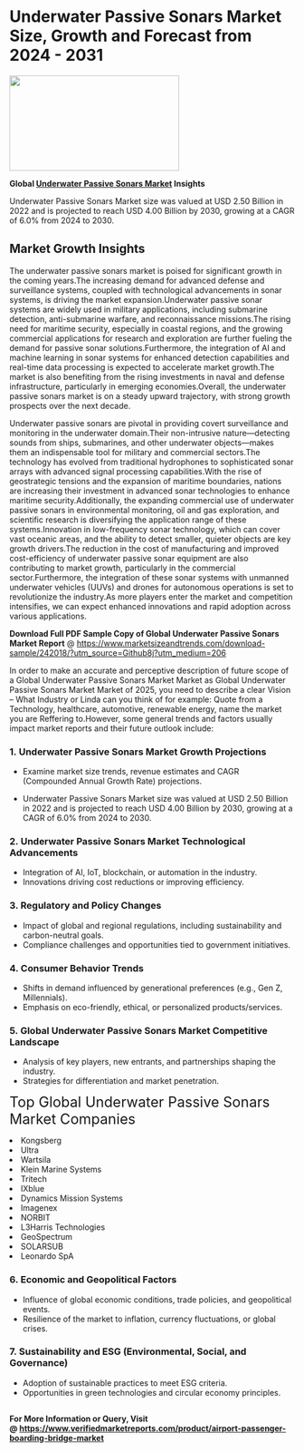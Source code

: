 <H1>Underwater Passive Sonars Market Size, Growth and Forecast from 2024 - 2031</H1><img class="aligncenter size-medium wp-image-584254" src="https://thirdeyenews.in/wp-content/uploads/2024/09/Global-Market-Research-300x168.jpeg" alt="" width="300" height="168" /><p><strong>Global&nbsp;<a href="https://www.marketsizeandtrends.com/download-sample/242018/?utm_source=Github8j?utm_medium=206">Underwater Passive Sonars Market</a> Insights</strong></p><p>Underwater Passive Sonars Market size was valued at USD 2.50 Billion in 2022 and is projected to reach USD 4.00 Billion by 2030, growing at a CAGR of 6.0% from 2024 to 2030.</p><p><h2>Market Growth Insights</h2> <p>The underwater passive sonars market is poised for significant growth in the coming years.The increasing demand for advanced defense and surveillance systems, coupled with technological advancements in sonar systems, is driving the market expansion.Underwater passive sonar systems are widely used in military applications, including submarine detection, anti-submarine warfare, and reconnaissance missions.The rising need for maritime security, especially in coastal regions, and the growing commercial applications for research and exploration are further fueling the demand for passive sonar solutions.Furthermore, the integration of AI and machine learning in sonar systems for enhanced detection capabilities and real-time data processing is expected to accelerate market growth.The market is also benefiting from the rising investments in naval and defense infrastructure, particularly in emerging economies.Overall, the underwater passive sonars market is on a steady upward trajectory, with strong growth prospects over the next decade.</p> <p>Underwater passive sonars are pivotal in providing covert surveillance and monitoring in the underwater domain.Their non-intrusive nature—detecting sounds from ships, submarines, and other underwater objects—makes them an indispensable tool for military and commercial sectors.The technology has evolved from traditional hydrophones to sophisticated sonar arrays with advanced signal processing capabilities.With the rise of geostrategic tensions and the expansion of maritime boundaries, nations are increasing their investment in advanced sonar technologies to enhance maritime security.Additionally, the expanding commercial use of underwater passive sonars in environmental monitoring, oil and gas exploration, and scientific research is diversifying the application range of these systems.Innovation in low-frequency sonar technology, which can cover vast oceanic areas, and the ability to detect smaller, quieter objects are key growth drivers.The reduction in the cost of manufacturing and improved cost-efficiency of underwater passive sonar equipment are also contributing to market growth, particularly in the commercial sector.Furthermore, the integration of these sonar systems with unmanned underwater vehicles (UUVs) and drones for autonomous operations is set to revolutionize the industry.As more players enter the market and competition intensifies, we can expect enhanced innovations and rapid adoption across various applications.<p><span class=""><strong>Download Full PDF Sample Copy of Global Underwater Passive Sonars Market Report</strong> @ <a href="https://www.marketsizeandtrends.com/download-sample/242018/?utm_source=Github8j?utm_medium=206" target="_blank">https://www.marketsizeandtrends.com/download-sample/242018/?utm_source=Github8j?utm_medium=206</a></span></p><p>In order to make an accurate and perceptive description of future scope of a Global&nbsp;Underwater Passive Sonars Market Market as Global&nbsp;Underwater Passive Sonars Market Market of 2025, you need to describe a clear Vision &ndash; What Industry or Linda can you think of for example: Quote from a Technology, healthcare, automotive, renewable energy, name the market you are Reffering to.However, some general trends and factors usually impact market reports and their future outlook include:</p><h3>1.&nbsp;<strong>Underwater Passive Sonars Market Growth Projections</strong></h3><ul><li>Examine market size trends, revenue estimates and CAGR (Compounded Annual Growth Rate) projections.</li><li><p>Underwater Passive Sonars Market size was valued at USD 2.50 Billion in 2022 and is projected to reach USD 4.00 Billion by 2030, growing at a CAGR of 6.0% from 2024 to 2030.</p></li></ul><h3>2.&nbsp;<strong>Underwater Passive Sonars Market Technological Advancements</strong></h3><ul><li>Integration of AI, IoT, blockchain, or automation in the industry.</li><li>Innovations driving cost reductions or improving efficiency.</li></ul><h3>3.&nbsp;<strong>Regulatory and Policy Changes</strong></h3><ul><li>Impact of global and regional regulations, including sustainability and carbon-neutral goals.</li><li>Compliance challenges and opportunities tied to government initiatives.</li></ul><h3>4.&nbsp;<strong>Consumer Behavior Trends</strong></h3><ul><li>Shifts in demand influenced by generational preferences (e.g., Gen Z, Millennials).</li><li>Emphasis on eco-friendly, ethical, or personalized products/services.</li></ul><h3>5.&nbsp;<strong>Global Underwater Passive Sonars Market Competitive Landscape</strong></h3><ul><li>Analysis of key players, new entrants, and partnerships shaping the industry.</li><li>Strategies for differentiation and market penetration.</li></ul><p data-pm-slice="1 1 []"><span style="color: inherit; font-family: inherit; font-size: 25px;">Top Global Underwater Passive Sonars Market Companies</span></p><div class="" data-test-id=""><p><li>Kongsberg</li><li> Ultra</li><li> Wartsila</li><li> Klein Marine Systems</li><li> Tritech</li><li> IXblue</li><li> Dynamics Mission Systems</li><li> Imagenex</li><li> NORBIT</li><li> L3Harris Technologies</li><li> GeoSpectrum</li><li> SOLARSUB</li><li> Leonardo SpA</li></p></div><h3>6.&nbsp;<strong>Economic and Geopolitical Factors</strong></h3><ul><li>Influence of global economic conditions, trade policies, and geopolitical events.</li><li>Resilience of the market to inflation, currency fluctuations, or global crises.</li></ul><h3>7.&nbsp;<strong>Sustainability and ESG (Environmental, Social, and Governance)</strong></h3><ul><li>Adoption of sustainable practices to meet ESG criteria.</li><li>Opportunities in green technologies and circular economy principles.</li></ul><h2><strong style="font-size: 14px;">For More Information or Query, Visit @&nbsp;</strong><a style="background-color: #ffffff; font-size: 14px;" href="https://www.marketsizeandtrends.com/report/underwater-passive-sonars-market/" target="_blank">https://www.verifiedmarketreports.com/product/airport-passenger-boarding-bridge-market</a></h2>